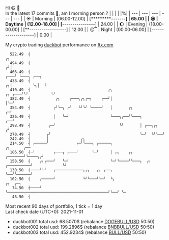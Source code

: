 Hi :smiley: :wave:  
In the latest 17 commits :bug:, am I morning person ? 
| | | | |%|
| --- | --- | --- | --- | --- |
| :sunny: | Morning | (06.00-12.00] | [*************-------] | 65.00 |
| :satisfied: | Daytime | (12.00-18.00] | [****----------------] | 24.00 |
| :moon: | Evening | (18.00-00.00] | [**------------------] | 12.00 |
| :sleeping: | Night | (00.00-06.00] | [--------------------] | 0.00 |

My crypto trading [duckbot](https://github.com/jojoee/duckbot) performance on [ftx.com](https://ftx.com/#a=13144711)
```
  522.49  ┤                                                                              ╭╮
  494.49  ┤                                                                             ╭╯│
  466.49  ┤                                                                         ╭───╯ ╰───╮ ╭──╮
  438.49  ┤                                                                       ╭╮│         ╰╮│  ╰
  410.49  ┤                                  ╭╮                            ╭╮ ╭───╯╰╯          ╰╯
  382.49  ┤           ╭╮    ╭───╮╭╮╭─╮    ╭──╯│                            │╰─╯
  354.49  ┤          ╭╯╰─╮ ╭╯   ╰╯╰╯ ╰────╯   │       ╭╮                 ╭─╯
  326.49  ┤          │   ╰─╯                  ╰───╮╭──╯╰───╮          ╭──╯
  298.49  ┤        ╭─╯                            ╰╯       │ ╭──╮╭╮  ╭╯
  270.49  ┤       ╭╯                                       ╰─╯  ╰╯╰──╯
  242.49  ┤       │              ╭╮
  214.50  ┤ ╭─────╯            ╭─╯╰───╮ ╭─────╮                                          ╭╮      ╭──
  186.50  ┤─╯        ╭───╮ ╭───╯      ╰─╯     │ ╭╮    ╭╮                         ╭───────╯╰────╮╭╯
  158.50  ┤    ╭╮╭───╯   ╰─╯                  ╰─╯╰────╯╰───╮  ╭╮      ╭──────────╯             ╰╯
  130.50  ┤────╯╰╯   ╭────────────╮╭╮   ╭╮ ╭──╮            ╰──╯╰──────╯
  102.50  ┤    ╭─────╯            ╰╯╰───╯╰─╯  ╰╮                                            ╭╮  ╭─╮
   74.50  ┼────╯                               ╰────────────────────────────────────────────╯╰──╯ ╰─
   46.50  ┤
```
Most recent 90 days of portfolio, 1 tick = 1 day<br />
Last check date (UTC+0): 2021-11-01
- duckbot001 total usd: 68.5070$ (rebalance [DOGEBULL/USD](https://ftx.com/trade/DOGEBULL/USD#a=13144711) 50:50)
- duckbot002 total usd: 199.2896$ (rebalance [BNBBULL/USD](https://ftx.com/trade/BNBBULL/USD#a=13144711) 50:50)
- duckbot003 total usd: 452.9234$ (rebalance [BULL/USD](https://ftx.com/trade/BULL/USD#a=13144711) 50:50)

